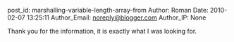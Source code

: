post_id: marshalling-variable-length-array-from
Author: Roman
Date: 2010-02-07 13:25:11
Author_Email: noreply@blogger.com
Author_IP: None

Thank you for the information, it is exactly what I was looking for.
